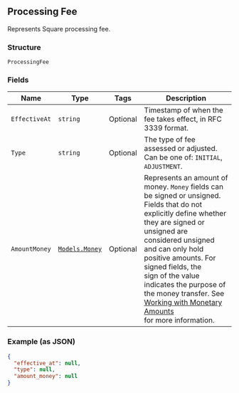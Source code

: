 ## Processing Fee

Represents Square processing fee.

### Structure

`ProcessingFee`

### Fields

| Name | Type | Tags | Description |
|  --- | --- | --- | --- |
| `EffectiveAt` | `string` | Optional | Timestamp of when the fee takes effect, in RFC 3339 format. |
| `Type` | `string` | Optional | The type of fee assessed or adjusted. Can be one of: `INITIAL`, `ADJUSTMENT`. |
| `AmountMoney` | [`Models.Money`](/doc/models/money.md) | Optional | Represents an amount of money. `Money` fields can be signed or unsigned.<br>Fields that do not explicitly define whether they are signed or unsigned are<br>considered unsigned and can only hold positive amounts. For signed fields, the<br>sign of the value indicates the purpose of the money transfer. See<br>[Working with Monetary Amounts](https://developer.squareup.com/docs/build-basics/working-with-monetary-amounts)<br>for more information. |

### Example (as JSON)

```json
{
  "effective_at": null,
  "type": null,
  "amount_money": null
}
```

